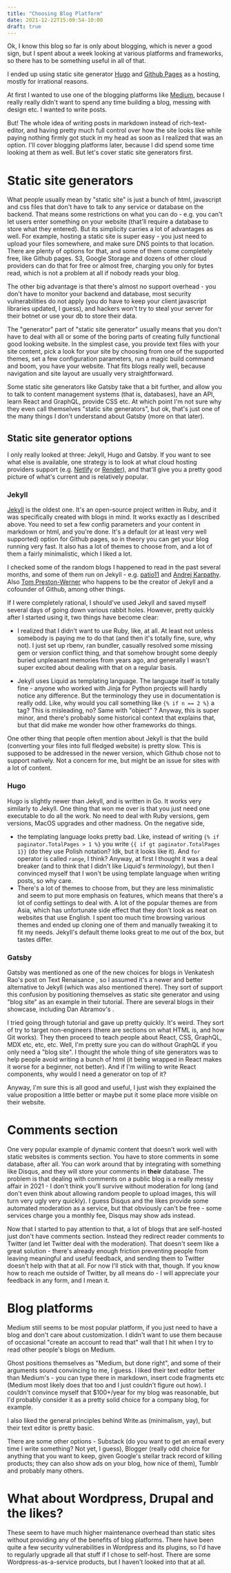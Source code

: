 ```yaml
---
title: "Choosing Blog Platform"
date: 2021-12-22T15:09:54-10:00
draft: true
---
```

Ok, I know this blog so far is only about blogging, which is never a good sign, but I spent about a week looking at various platforms and frameworks, so there has to be something useful in all of that.<!--more-->

I ended up using static site generator [Hugo](https://gohugo.io/) and [Github Pages](https://pages.github.com/) as a hosting, mostly for irrational reasons.

At first I wanted to use one of the blogging platforms like [Medium](https://medium.com), because I really really didn't want to spend any time building a blog, messing with design etc. I wanted to write posts.

But! The whole idea of writing posts in markdown instead of rich-text-editor, and having pretty much full control over how the site looks like while paying nothing firmly got stuck in my head as soon as I realized that was an option. I'll cover blogging platforms later, because I did spend some time looking at them as well. But let's cover static site generators first.

# Static site generators
What people usually mean by "static site" is just a bunch of html, javascript and css files that don't have to talk to any service or database on the backend. That means some restrictions on what you can do - e.g. you can't let users enter something on your website (that'll require a database to store what they entered). But its simplicity carries a lot of advantages as well. For example, hosting a static site is super easy - you just need to upload your files somewhere, and make sure DNS points to that location. There are plenty of options for that, and some of them come completely free, like Github pages. S3, Google Storage and dozens of other cloud providers can do that for free or almost free, charging you only for bytes read, which is not a problem at all if nobody reads your blog.

The other big advantage is that there's almost no support overhead - you don't have to monitor your backend and database, most security vulnerabilities do not apply (you do have to keep your client javascript libraries updated, I guess), and hackers won't try to steal your server for their botnet or use your db to store their data.

The "generator" part of "static site generator" usually means that you don't have to deal with all or some of the boring parts of creating fully functional good looking website. In the simplest case, you provide text files with your site content, pick a look for your site by choosing from one of the supported themes, set a few configuration parameters, run a magic build command and boom, you have your website. That fits blogs really well, because navigation and site layout are usually very straightforward.

Some static site generators like Gatsby take that a bit further, and allow you to talk to content management systems (that is, databases), have an API, learn React and GraphQL, provide CSS etc. At which point I'm not sure why they even call themselves "static site generators", but ok, that's just one of the many things I don't understand about Gatsby (more on that later).

## Static site generator options
I only really looked at three: Jekyll, Hugo and Gatsby. If you want to see what else is available, one strategy is to look at what cloud hosting providers support (e.g. [Netlify](https://docs.netlify.com/configure-builds/common-configurations/) or [Render](https://render.com/docs/static-sites#get-started)), and that'll give you a pretty good picture of what's current and is relatively popular.

### Jekyll
[Jekyll](https://jekyllrb.com/) is the oldest one. It's an open-source project written in Ruby, and it was specifically created with blogs in mind. It works exactly as I described above. You need to set a few config parameters  and your content in markdown or html, and you're done.  It's a default (or at least very well supported) option for Github pages, so in theory you can get your blog running very fast. It also has a lot of themes to choose from, and a lot of them a fairly minimalistic, which I liked a lot.

I checked some of the random blogs I happened to read in the past several months, and some of them run on Jekyll - e.g. [patio11](https://www.kalzumeus.com/archive/) and [Andrej Karpathy](http://karpathy.github.io/). Also [Tom Preston-Werner](https://tom.preston-werner.com/) who happens to be the creator of Jekyll and a cofounder of Github, among other things.

If I were completely rational, I should've used Jekyll and saved myself several days of going down various rabbit holes. However, pretty quickly after I started using it, two things have become clear:

- I realized that I didn't want to use Ruby, like, at all. At least not unless somebody is paying me to do that (and then it's totally fine, sure, why not). I just set up rbenv, ran bundler, casually resolved some missing gem or version conflict thing, and that somehow brought some deeply buried unpleasant memories from years ago, and generally I wasn't super excited about dealing with that on a regular basis.

- Jekyll uses Liquid as templating language. The language itself is totally fine - anyone who worked with Jinja for Python projects will hardly notice any difference. But the terminology they use in documentation is really odd. Like, why would you call something like `{% if n == 2 %}` a tag? This is misleading, no? Same with "object" ? Anyway, this is super minor, and there's probably some historical context that explains that, but that did make me wonder how other frameworks do things.

One other thing that people often mention about Jekyll is that the build (converting your files into full fledged website) is pretty slow. This is supposed to be addressed in the newer version, which Github chose not to support natively. Not a concern for me, but might be an issue for sites with a lot of content.

### Hugo
Hugo is slightly newer than Jekyll, and is written in Go. It works very similarly to Jekyll. One thing that won me over is that you just need one executable to do all the work. No need to deal with Ruby versions, gem versions, MacOS upgrades and other madness. On the negative side,
- the templating language looks pretty bad. Like, instead of writing `{% if paginator.TotalPages > 1 %}` you write `{{ if gt paginator.TotalPages 1}}` (do they use Polish notation? Idk, but it looks like it). And `for` operator is called `range`, I think? Anyway, at first I thought it was a deal breaker (and to think that I didn't like Liquid's _terminology_), but then I convinced myself that I won't be using template language when writing posts, so why care.
- There's a lot of themes to choose from, but they are less minimalistic and seem to put more emphasis on features, which means that there's a lot of config settings to deal with. A lot of the popular themes are from Asia, which has unfortunate side effect that they don't look as neat on websites that use English. I spent too much time browsing various themes and ended up cloning one of them and manually tweaking it to fit my needs. Jekyll's default theme looks great to me out of the box, but tastes differ.

### Gatsby
Gatsby was mentioned as one of the new choices for blogs in Venkatesh Rao's post on Text Renaisance , so I assumed it's a newer and better alternative to Jekyll (which was also mentioned there). They sort of support this confusion by positioning themselves as static site generator and using "blog site" as an example in their tutorial. There are several blogs in their showcase, including Dan Abramov's .

I tried going through tutorial and gave up pretty quickly. It's weird. They sort of try to target non-engineers (there are sections on what HTML is, and how Git works). They then proceed to teach people about React, CSS, GraphQL, MDX etc, etc, etc. Well, I'm pretty sure you can do without GraphQL if you only need a "blog site". I thought the whole thing of site generators was to help people avoid writing a bunch of html (it being wrapped in React makes it worse for a beginner, not better). And if I'm willing to write React components, why would I need a generator on top of it?

Anyway, I'm sure this is all good and useful, I just wish they explained the value proposition a little better or maybe put it some place more visible on their website.

# Comments section
One very popular example of dynamic content that doesn't work well with static websites is comments section. You have to store comments in some database, after all. You can work around that by integrating with something like Disqus, and they will store your comments in __their__ database. The problem is that dealing with comments on a public blog is a really messy affair in 2021 - I don't think you'll survive without moderation for long (and don't even think about allowing random people to upload images, this will turn very ugly very quickly). I guess Disqus and the likes provide some automated moderation as a service, but that obviously can't be free - some services charge you a monthly fee, Disqus may show ads instead.

Now that I started to pay attention to that, a lot of blogs that are self-hosted just don't have comments section. Instead they redirect reader comments to Twitter (and let Twitter deal with the moderation). That doesn't seem like a great solution - there's already enough friction preventing people from leaving meaningful and useful feedback, and sending them to Twitter doesn't help with that at all. For now I'll stick with that, though. If you know how to reach me outside of Twitter, by all means do - I will appreciate your feedback in any form, and I mean it.


# Blog platforms
Medium still seems to be most popular platform, if you just need to have a blog and don't care about customization. I didn't want to use them because of occasional "create an account to read that" wall that I hit when I try to read other people's blogs on Medium.

Ghost positions themselves as "Medium, but done right", and some of their arguments sound convincing to me, I guess. I liked their text editor better than Medium's - you can type there in markdown, insert code fragments etc (Medium most likely does that too and I just couldn't figure out how). I couldn't convince myself that $100+/year for my blog was reasonable, but I'd probably consider it as a pretty solid choice for a company blog, for example.

I also liked the general principles behind Write.as (minimalism, yay), but their text editor is pretty basic.

There are some other options - Substack (do you want to get an email every time I write something? Not yet, I guess), Blogger (really odd choice for anything that you want to keep, given Google's stellar track record of killing products; they can also show ads on your blog, how nice of them), Tumblr and probably many others.

# What about Wordpress, Drupal and the likes?
These seem to have much higher maintenance overhead than static sites without providing any of the benefits of blog platforms. There have been quite a few security vulnerabilities in Wordpress and its plugins, so I'd have to regularly upgrade all that stuff if I chose to self-host. There are some Wordpress-as-a-service products, but I haven't looked into that at all.
